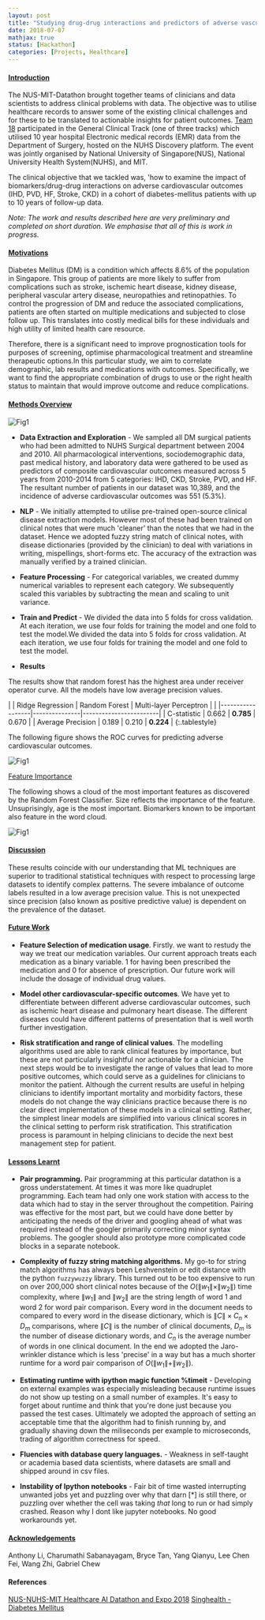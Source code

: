 ```yaml
---
layout: post
title: "Studying drug-drug interactions and predictors of adverse vascular outcomes"
date: 2018-07-07
mathjax: true
status: [Hackathon]
categories: [Projects, Healthcare]
---
```


#### <u>Introduction</u>

The NUS-MIT-Datathon brought together teams of clinicians and data scientists to address clinical problems with data. The objective was to utilise healthcare records to answer some of the existing clinical challenges and for these to be translated to actionable insights for patient outcomes. [Team 18](#acknowledgements) participated in the General Clinical Track (one of three tracks) which utilised 10 year hospital Electronic medical records (EMR) data from the Department of Surgery, hosted on the NUHS Discovery platform. The event was jointly organised by National University of Singapore(NUS), National University Health System(NUHS), and MIT.

The clinical objective that we tackled was, 'how to examine the impact of biomarkers/drug-drug interactions on adverse cardiovascular outcomes (IHD, PVD, HF, Stroke, CKD) in a cohort of diabetes-mellitus patients with up to 10 years of follow-up data.

*Note: The work and results described here are very preliminary and completed on short duration. We emphasise that all of this is work in progress.*

#### <u>Motivations</u>

Diabetes Mellitus (DM) is a condition which affects 8.6% of the population in Singapore. This group of patients are more likely to suffer from complications such as stroke, ischemic heart disease, kidney disease, peripheral vascular artery disease, neuropathies and retinopathies. To control the progression of DM and reduce the associated complications, patients are often started on multiple medications and subjected to close follow up. This translates into costly medical bills for these individuals and high utility of limited health care resource.

Therefore, there is a significant need to improve prognostication tools for purposes of screening, optimise pharmacological treatment and streamline therapeutic options.In this particular study, we aim to correlate demographic, lab results and medications with outcomes. Specifically, we want to find the appropriate combination of drugs to use or the right health status to maintain that would improve outcome and reduce complications.


#### <u>Methods Overview</u>

![Fig1](/assets/nuh_pipeline.gif)

* **Data Extraction and Exploration** - We sampled all DM surgical patients who had been admitted to NUHS Surgical department between 2004 and 2010. All pharmacological interventions, sociodemographic data, past medical history, and laboratory data were gathered to be used as predictors of composite cardiovascular outcomes measured across 5 years from 2010-2014 from 5 categories: IHD, CKD, Stroke, PVD, and HF. The resultant number of patients in our dataset was 10,389, and the incidence of adverse cardiovascular outcomes was 551 (5.3%).

* **NLP** - We initially attempted to utilise pre-trained open-source clinical disease extraction models. However most of these had been trained on clinical notes that were much 'cleaner' than the notes that we had in the dataset. Hence we adopted fuzzy string match of clinical notes, with disease dictionaries (provided by the clinician) to deal with variations in writing, mispellings, short-forms etc. The accuracy of the extraction was manually verified by a trained clinician.

* **Feature Processing** - For categorical variables, we created dummy numerical variables to represent each category. We subsequently scaled this variables by subtracting the mean and scaling to unit variance.

* **Train and Predict** - We divided the data into 5 folds for cross validation. At each iteration, we use four folds for training the model and one fold to test the model.We divided the data into 5 folds for cross validation. At each iteration, we use four folds for training the model and one fold to test the model. 


* **Results**

The results show that random forest has the highest area under receiver operator curve. All the models have low average precision values. 

|  | Ridge Regression | Random Forest | Multi-layer Perceptron |
|  |------------------|---------------|------------------------|
| C-statistic | 0.662 | **0.785** | 0.670 |
| Average Precision | 0.189 | 0.210 | **0.224** |
{:.tablestyle}

The following figure shows the ROC curves for predicting adverse cardiovascular outcomes. 


![Fig1](/assets/nuhs_roc.png)


<u>Feature Importance</u>

The following shows a cloud of the most important features as discovered by the Random Forest Classifier. Size reflects the importance of the feature. Unsuprisingly, age is the most important. Biomarkers known to be important also feature in the word cloud. 

![Fig1](/assets/nus_feature_impt.png)


#### <u>Discussion</u>

These results coincide with our understanding that ML techniques are superior to traditional statistical techniques with respect to processing large datasets to identify complex patterns. The severe imbalance of outcome labels resulted in a low average precision value. This is not unexpected since precision (also known as positive predictive value) is dependent on the prevalence of the dataset.

#### <u>Future Work</u>

* **Feature Selection of medication usage**. Firstly. we want to restudy the way we treat our medication variables. Our current approach treats each medication as a binary variable. 1 for having been prescribed the medication and 0 for absence of prescription. Our future work will include the dosage of individual drug values.

* **Model other cardiovascular-specific outcomes**. We have yet to differentiate between different adverse cardiovascular outcomes, such as ischemic heart disease and pulmonary heart disease. The different diseases could have different patterns of presentation that is well worth further investigation.

* **Risk stratification and range of clinical values**. The modelling algorithms used are able to rank clinical features by importance, but these are not particularly insightful nor actionable for a clinician. The next steps would be to investigate the range of values that lead to more positive outcomes, which could serve as a guidelines for clinicians to monitor the patient. Although the current results are useful in helping clinicians to identify important mortality and morbidity factors, these models do not change the way clinicians practice because there is no clear direct implementation of these models in a clinical setting. Rather, the simplest linear models are simplified into various clinical scores in the clinical setting to perform risk stratification. This stratification process is paramount in helping clinicians to decide the next best management step for patient. 

#### <u>Lessons Learnt</u>

* **Pair programming.** Pair programming at this particular datathon is a gross understatement. At times it was more like quadruplet programming. Each team had only one work station with access to the data which had to stay in the server throughout the competition. Pairing was effective for the most part, but we could have done better by anticipating the needs of the driver and googling ahead of what was required instead of the googler primarily correcting minor syntax problems. The googler should also prototype more complicated code blocks in a separate notebook. 


* **Complexity of fuzzy string matching algorithms.** My go-to for string match algorithms has always been Leshvenstein or edit distance with the python `fuzzywuzzy` library. This turned out to be too expensive to run on over 200,000 short clinical notes because of the $O(\|w_1\| \times \|w_2\|)$ time complexity, where $\|w_1\|$ and $\|w_2\|$ are the string length of word 1 and word 2 for word pair comparison. Every word in the document needs to compared to every word in the disease dictionary, which is $\|C\|\times C_n \times D_m$ comparisons, where $\|C\|$ is the number of clinical documents, $D_m$ is the number of disease dictionary words, and $C_n$ is the average number of words in one clinical document. In the end we adopted the Jaro-wrinkler distance which is less 'precise' in a way but has a much shorter runtime for a word pair comparison of $O(\|w_1\| + \|w_2\|)$.

* **Estimating runtime with ipython magic function %timeit** - Developing on external examples was especially misleading because runtime issues do not show up testing on a small number of examples. It's easy to forget about runtime and think that you're done just because you passed the test cases. Ultimately we adopted the approach of setting an acceptable time that the algorithm had to finish running by, and gradually shaving down the miliseconds per example to microseconds, trading of algorithm correctness for speed.

* **Fluencies with database query languages.** - Weakness in self-taught or academia based data scientists, where datasets are small and shipped around in csv files.

* **Instability of Ipython notebooks** - Fair bit of time wasted interrupting unwanted jobs yet and puzzling over why that darn [\*] is still there, or puzzling over whether the cell was taking *that* long to run or had simply crashed. Reason why I dont like jupyter notebooks. No good workarounds yet.

#### <u>Acknowledgements</u>
Anthony Li, Charumathi Sabanayagam, Bryce Tan, Yang Qianyu, Lee Chen Fei, Wang Zhi, Gabriel Chew


#### References ####
[NUS-NUHS-MIT Healthcare AI Datathon and Expo 2018](https://sph.nus.edu.sg/news-events/events/nus-nuhs-mit-healthcare-ai-datathon-and-expo-2018)
[Singhealth - Diabetes Mellitus](https://w.singhealth.com.sg/PatientCare/ConditionsAndTreatments/Pages/Diabetes-Mellitus.aspx)
